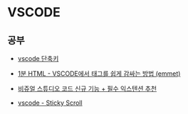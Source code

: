 # VSCODE

## 공부

- [vscode 단축키](./VSCode_shortcutKey.md)

- [1분 HTML - VSCODE에서 태그를 쉽게 감싸는 방법 (emmet)](https://youtube.com/shorts/-pAoHcqXTVQ?feature=share)

- [비쥬얼 스튜디오 코드 신규 기능 + 필수 익스텐션 추천](https://www.youtube.com/watch?v=XMfyfNZooi4)

- [vscode - Sticky Scroll](https://www.youtube.com/shorts/AxB3_vkEsqQ)
